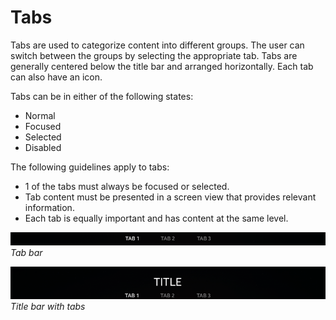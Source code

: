 # Tabs

Tabs are used to categorize content into different groups. The user can switch between the groups by selecting the appropriate tab. Tabs are generally centered below the title bar and arranged horizontally. Each tab can also have an icon.

Tabs can be in either of the following states:

-   Normal
-   Focused
-   Selected
-   Disabled



The following guidelines apply to tabs:

-   1 of the tabs must always be focused or selected.
-   Tab content must be presented in a screen view that provides relevant information.
-   <span>Each tab is equally important and has content at the same level.</span>



![tabs 1](media/uc_01_2_ui_tabs_1_re-850x35.png)<br>
*Tab bar*



![tabs 2](media/uc_01_2_ui_tabs_2_re-850x89.png)<br>
*Title bar with tabs*
